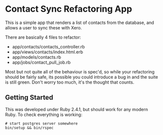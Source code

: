 # Contact Sync Refactoring App

This is a simple app that renders a list of contacts from the database,
and allows a user to sync these with Xero.

There are basically 4 files to refactor:

* app/contacts/contacts_controller.rb
* app/views/contacts/index.html.erb
* app/models/contacts.rb
* app/jobs/contact_pull_job.rb

Most but not quite all of the behaviour is spec'd, so while your refactoring
should be fairly safe, its possible you could introduce a bug in and the suite
is still green. Don't worry too much, it's the thought that counts.


## Getting Started

This was developed under Ruby 2.4.1, but should work for any modern Ruby.
To check everything is working:

    # start postgres server somewhere
    bin/setup && bin/rspec

